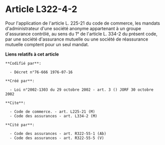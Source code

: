 # Article L322-4-2

Pour l'application de l'article L. 225-21 du code de commerce, les mandats d'administrateur d'une société anonyme appartenant
à un groupe d'assurance contrôlé, au sens du 1° de l'article L. 334-2 du présent code, par une société d'assurance mutuelle
ou une société de réassurance mutuelle comptent pour un seul mandat.

**Liens relatifs à cet article**

	**Codifié par**:

	  - Décret n°76-666 1976-07-16

	**Créé par**:

	  - Loi n°2002-1303 du 29 octobre 2002 - art. 3 () JORF 30 octobre 2002

	**Cite**:

	  - Code de commerce. - art. L225-21 (M)
	  - Code des assurances - art. L334-2 (M)

	**Cité par**:

	  - Code des assurances - art. R322-55-1 (Ab)
	  - Code des assurances - art. R322-55-5 (V)
